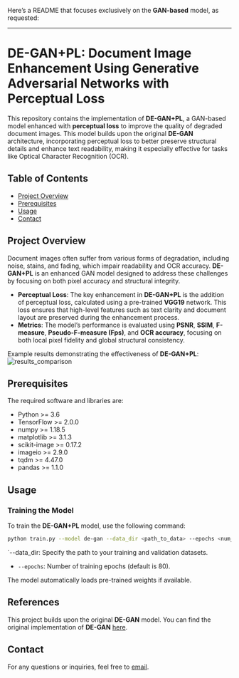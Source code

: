 Here’s a README that focuses exclusively on the **GAN-based** model, as requested:

---

# DE-GAN+PL: Document Image Enhancement Using Generative Adversarial Networks with Perceptual Loss

This repository contains the implementation of **DE-GAN+PL**, a GAN-based model enhanced with **perceptual loss** to improve the quality of degraded document images. This model builds upon the original **DE-GAN** architecture, incorporating perceptual loss to better preserve structural details and enhance text readability, making it especially effective for tasks like Optical Character Recognition (OCR).

## Table of Contents
- [Project Overview](#project-overview)
- [Prerequisites](#prerequisites)
- [Usage](#usage)
- [Contact](#contact)

## Project Overview
Document images often suffer from various forms of degradation, including noise, stains, and fading, which impair readability and OCR accuracy. **DE-GAN+PL** is an enhanced GAN model designed to address these challenges by focusing on both pixel accuracy and structural integrity.

- **Perceptual Loss**: The key enhancement in **DE-GAN+PL** is the addition of perceptual loss, calculated using a pre-trained **VGG19** network. This loss ensures that high-level features such as text clarity and document layout are preserved during the enhancement process.
- **Metrics**: The model’s performance is evaluated using **PSNR**, **SSIM**, **F-measure**, **Pseudo-F-measure (Fps)**, and **OCR accuracy**, focusing on both local pixel fidelity and global structural consistency.

Example results demonstrating the effectiveness of **DE-GAN+PL**:
![results_comparison](insert-your-image-path)

## Prerequisites
The required software and libraries are:
* Python >= 3.6
* TensorFlow >= 2.0.0
* numpy >= 1.18.5
* matplotlib >= 3.1.3
* scikit-image >= 0.17.2
* imageio >= 2.9.0
* tqdm >= 4.47.0
* pandas >= 1.1.0

## Usage

### Training the Model

To train the **DE-GAN+PL** model, use the following command:

```bash
python train.py --model de-gan --data_dir <path_to_data> --epochs <num_epochs>
```

`--data_dir: Specify the path to your training and validation datasets.
- `--epochs`: Number of training epochs (default is 80).

The model automatically loads pre-trained weights if available.

## References
This project builds upon the original **DE-GAN** model. You can find the original implementation of **DE-GAN** [here](https://github.com/dali92002/DE-GAN).

## Contact
For any questions or inquiries, feel free to [email](karimpour.f@gmail.com).


